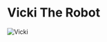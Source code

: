 Vicki The Robot
===============

![Vicki](http://2.bp.blogspot.com/-OehrJFCzM50/Vk6poDAR43I/AAAAAAAABzs/uXP8vH9-nt4/s1600/LatchkeyVicki.png)

